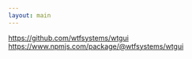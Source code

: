```yaml
---
layout: main
---
```


https://github.com/wtfsystems/wtgui
https://www.npmjs.com/package/@wtfsystems/wtgui
